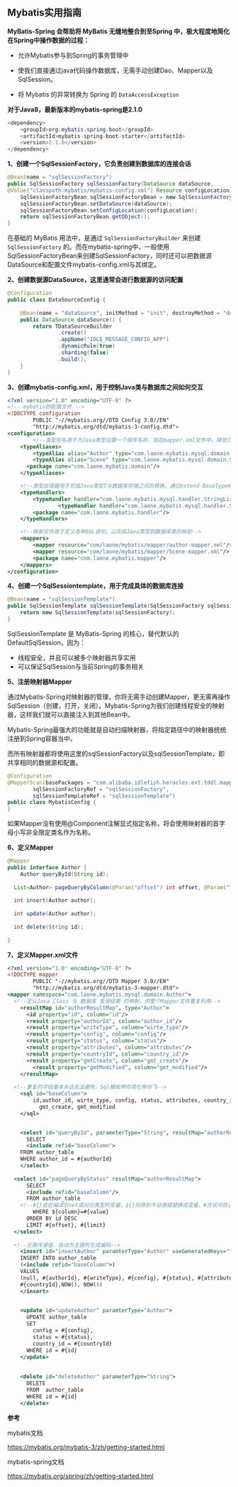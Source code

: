 ## Mybatis实用指南

**MyBatis-Spring 会帮助将 MyBatis 无缝地整合到至Spring 中，极大程度地简化在Spring中操作数据的过程：**

- 允许Mybatis参与到Spring的事务管理中

- 使我们直接通过java代码操作数据库，无需手动创建Dao、Mapper以及SqlSession。

- 将 Mybatis 的异常转换为 Spring 的 `DataAccessException`

**对于Java8，最新版本的mybatis-spring是2.1.0**

```java
<dependency>
    <groupId>org.mybatis.spring.boot</groupId>
    <artifactId>mybatis-spring-boot-starter</artifactId>
    <version>2.1.0</version>
</dependency>
```



**1、创建一个SqlSessionFactory，它负责创建到数据库的连接会话**

```java
@Bean(name = "sqlSessionFactory")
public SqlSessionFactory sqlSessionFactory(DataSource dataSource,
@Value("classpath:mybatis/mybatis-config.xml") Resource configLocation) throws Exception {
    SqlSessionFactoryBean sqlSessionFactoryBean = new SqlSessionFactoryBean();
    sqlSessionFactoryBean.setDataSource(dataSource);
    sqlSessionFactoryBean.setConfigLocation(configLocation);
    return sqlSessionFactoryBean.getObject();
}
```

在基础的 MyBatis 用法中，是通过 `SqlSessionFactoryBuilder` 来创建 `SqlSessionFactory` 的。而在mybatis-spring中，一般使用SqlSessionFactoryBean来创建SqlSessionFactory，同时还可以把数据源DataSource和配置文件mybatis-config.xml与其绑定。

**2、创建数据源DataSource，这里通常会进行数据源的访问配置**

```java
@Configuration
public class DataSourceConfig {
    
  	@Bean(name = "dataSource", initMethod = "init", destroyMethod = "destroy")
    public DataSource dataSource() {
        return TDataSourceBuilder
                .create()
                .appName("IDLE_MESSAGE_CONFIG_APP")
                .dynamicRule(true)
                .sharding(false)
                .build();
    }
}
```

**3、创建mybatis-config.xml，用于控制Java类与数据库之间如何交互**

```xml
<?xml version="1.0" encoding="UTF-8" ?>
<!-- mybatis的配置文件 -->
<!DOCTYPE configuration
        PUBLIC "-//mybatis.org//DTD Config 3.0//EN"
        "http://mybatis.org/dtd/mybatis-3-config.dtd">
<configuration>
		<!--类型别名用于为Java类型设置一个缩写名称，旨在mapper.xml文件中，降低冗余的全限定类名书写-->
    <typeAliases>
	    <typeAlias alias="Author" type="com.laone.mybatis.mysql.domain.Author"/>
	    <typeAlias alias="Scene" type="com.laone.mybatis.mysql.domain.Scene"/>
      <package name="com.laone.mybatis.domain"/>
    </typeAliases>

  	<!--类型处理器用于完成Java类型T与数据库存储之间的转换，通过extend BaseTypeHandler<T>-->
    <typeHandlers>
        <typeHandler handler="com.laone.mybatis.mysql.handler.StringListTypeHandler"/>
				<typeHandler handler="com.laone.mybatis.mysql.handler.StringMapTypeHandler"/>
      	<package name="com.laone.mybatis.handler"/>
    </typeHandlers>

  	<!--映射文件用于定义各种SQL语句，以完成Java类型到数据库表的映射-->
    <mappers>
        <mapper resource="com/laone/mybatis/mapper/author-mapper.xml"/>
        <mapper resource="com/laone/mybatis/mapper/Scene-mapper.xml"/>
        <package name="com.laone.mybatis.mapper"/>
    </mappers>
</configuration>
```

**4、创建一个SqlSessiontemplate，用于完成具体的数据库连接**

```java
@Bean(name = "sqlSessionTemplate")
public SqlSessionTemplate sqlSessionTemplate(SqlSessionFactory sqlSessionFactory) {
    return new SqlSessionTemplate(sqlSessionFactory);
}
```

SqlSessionTemplate 是 MyBatis-Spring 的核心，替代默认的DefaultSqlSession，因为：

- 线程安全，并且可以被多个映射器共享实用
- 可以保证SqlSession与当前Spring的事务相关

**5、注册映射器Mapper**

通过Mybatis-Spring对映射器的管理，你将无需手动创建Mapper，更无需再操作SqlSession（创建，打开，关闭）。Mybatis-Spring为我们创建线程安全的映射器，这样我们就可以直接注入到其他Bean中。

Mybatis-Spring最强大的功能就是自动扫描映射器，将指定路径中的映射器统统注册到Spring容器当中。

而所有映射器都将使用这里的sqlSessionFactory以及sqlSessionTemplate，即共享相同的数据源和配置。

```java
@Configuration
@MapperScan(basePackages = "com.alibaba.idlefish.heracles.ext.tddl.mapper",
        sqlSessionFactoryRef = "sqlSessionFactory",
        sqlSessionTemplateRef = "sqlSessionTemplate")
public class MybatisConfig {
}
```

如果Mapper没有使用@Component注解显式指定名称，将会使用映射器的首字母小写非全限定类名作为名称。

**6、定义Mapper**

```java
@Mapper
public interface Author {
	Author queryById(String id);
  
  List<Author> pageQueryByColumn(@Param("offset") int offset, @Param("limit") int limit, 	 @Param("column") String column, @Param("value") String value);
  
  int insert(Author author);
  
  int update(Author author);
  
  int delete(String id);
 
}
```

**7、定义Mapper.xml文件**

```xml
<?xml version="1.0" encoding="UTF-8" ?>
<!DOCTYPE mapper
        PUBLIC "-//mybatis.org//DTD Mapper 3.0//EN"
        "http://mybatis.org/dtd/mybatis-3-mapper.dtd">
<mapper namespace="com.laone.mybatis.mysql.domain.Author">
  <!--定义Java Class 与 数据库 查询结果 的映射，供整个Mapper文件重复利用-->
	<resultMap id="authorResultMap", type="Author">
	  <id property="id", column="id"/>
	  <result property="authorId", column="author_id"/>
	  <result property="writeType", column="wirte_type"/>
	  <result property="config", column="config"/>
	  <result property="status", column="status"/>
	  <result property="attributes", column="attributes"/>
	  <result property="countryId", column="country_id"/>
	  <result property="gmtCreate", column="gmt_create"/>
	    <result property="gmtModified", column="gmt_modified"/>
	</resultMap>
	
  <!--重复的字段基本永远无法避免，Sql模板带你简化带你飞-->
	<sql id="baseColumn">
	    id,author_id, wirte_type, config, status, attributes, country_id, 
		  gmt_create, gmt_modified
	</sql>


	<select id="queryById", parameterType="String", resultMap="authorResultMap">
	  SELECT
	  <include refid="baseColumn">
    FROM author_table
    WHERE author_id = #{authorId}
	</select>
    
  <select id="pageQueryByStatus" resultMap="authorResultMap">
      SELECT
      <include refid="baseColumn"/>
      FROM author_table
    <!--#{}会在编译后set成对应类型的变量，${}则原封不动直接替换成变量，#方式🉑️防止Sql注入。-->
    	WHERE ${column}=#{value}
      ORDER BY id DESC
      LIMIT #{offset}, #{limit}
  </select>
    
  <!--无需传递值，自动为主键列生成编码-->  
	<insert id="insertAuthor" paramterType="Author" useGeneratedKeys="true" keyProperty="id">
  	INSERT INTO author_table 
    (<include refid="baseColumn">) 
    VALUES 
    (null, #{authorId}, #{writeType}, #{config}, #{status}, #{attributes}, 
    #{countryId},NOW(), NOW())
	</insert>

    
	<update id="updateAuthor" paramterType="Author">
	  UPDATE author_table 
	  SET
	    config = #{config},
	    status = #{status},
	    country_id = #{countryId}
	  WHERE id = #{id}
	</update>
	
    
	<delete id="deleteAuthor" parameterType="String">
	  DELETE 
	  FROM	author_table
	  WHERE id = #{id}
	</delete>
```

**参考**

mybatis文档

https://mybatis.org/mybatis-3/zh/getting-started.html

mybatis-spring文档

https://mybatis.org/spring/zh/getting-started.html



















